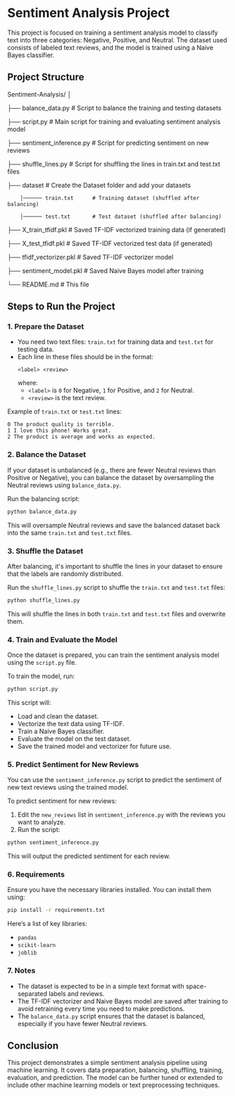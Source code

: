 # Sentiment Analysis Project

This project is focused on training a sentiment analysis model to classify text into three categories: Negative, Positive, and Neutral. The dataset used consists of labeled text reviews, and the model is trained using a Naive Bayes classifier.

## Project Structure

Sentiment-Analysis/
│

├── balance_data.py            # Script to balance the training and testing datasets

├── script.py                  # Main script for training and evaluating sentiment analysis model

├── sentiment_inference.py     # Script for predicting sentiment on new reviews

├── shuffle_lines.py           # Script for shuffling the lines in train.txt and test.txt files

├── dataset                    # Create the Dataset folder and add your datasets
        
        │────── train.txt      # Training dataset (shuffled after balancing)

        │────── test.txt       # Test dataset (shuffled after balancing)

├── X_train_tfidf.pkl          # Saved TF-IDF vectorized training data (if generated)

├── X_test_tfidf.pkl           # Saved TF-IDF vectorized test data (if generated)

├── tfidf_vectorizer.pkl       # Saved TF-IDF vectorizer model

├── sentiment_model.pkl        # Saved Naive Bayes model after training

└── README.md                  # This file

## Steps to Run the Project

### 1. Prepare the Dataset

- You need two text files: `train.txt` for training data and `test.txt` for testing data.
- Each line in these files should be in the format:
  ```
  <label> <review>
  ```
  where:
  - `<label>` is `0` for Negative, `1` for Positive, and `2` for Neutral.
  - `<review>` is the text review.

Example of `train.txt` or `test.txt` lines:
```
0 The product quality is terrible.
1 I love this phone! Works great.
2 The product is average and works as expected.
```

### 2. Balance the Dataset

If your dataset is unbalanced (e.g., there are fewer Neutral reviews than Positive or Negative), you can balance the dataset by oversampling the Neutral reviews using `balance_data.py`.

Run the balancing script:

```bash
python balance_data.py
```

This will oversample Neutral reviews and save the balanced dataset back into the same `train.txt` and `test.txt` files.

### 3. Shuffle the Dataset

After balancing, it's important to shuffle the lines in your dataset to ensure that the labels are randomly distributed.

Run the `shuffle_lines.py` script to shuffle the `train.txt` and `test.txt` files:

```bash
python shuffle_lines.py
```

This will shuffle the lines in both `train.txt` and `test.txt` files and overwrite them.

### 4. Train and Evaluate the Model

Once the dataset is prepared, you can train the sentiment analysis model using the `script.py` file.

To train the model, run:

```bash
python script.py
```

This script will:
- Load and clean the dataset.
- Vectorize the text data using TF-IDF.
- Train a Naive Bayes classifier.
- Evaluate the model on the test dataset.
- Save the trained model and vectorizer for future use.

### 5. Predict Sentiment for New Reviews

You can use the `sentiment_inference.py` script to predict the sentiment of new text reviews using the trained model.

To predict sentiment for new reviews:

1. Edit the `new_reviews` list in `sentiment_inference.py` with the reviews you want to analyze.
2. Run the script:

```bash
python sentiment_inference.py
```

This will output the predicted sentiment for each review.

### 6. Requirements

Ensure you have the necessary libraries installed. You can install them using:

```bash
pip install -r requirements.txt
```

Here’s a list of key libraries:
- `pandas`
- `scikit-learn`
- `joblib`

### 7. Notes

- The dataset is expected to be in a simple text format with space-separated labels and reviews.
- The TF-IDF vectorizer and Naive Bayes model are saved after training to avoid retraining every time you need to make predictions.
- The `balance_data.py` script ensures that the dataset is balanced, especially if you have fewer Neutral reviews.

## Conclusion

This project demonstrates a simple sentiment analysis pipeline using machine learning. It covers data preparation, balancing, shuffling, training, evaluation, and prediction. The model can be further tuned or extended to include other machine learning models or text preprocessing techniques.

